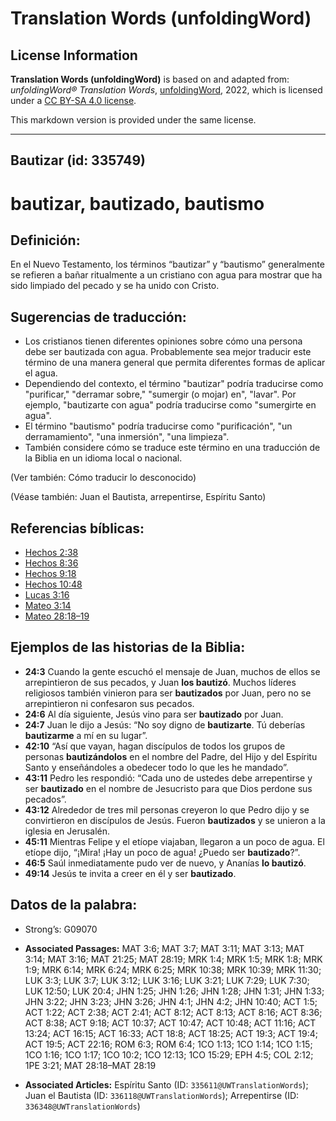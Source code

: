 # Translation Words (unfoldingWord)

## License Information

**Translation Words (unfoldingWord)** is based on and adapted from: _unfoldingWord® Translation Words_, [unfoldingWord](https://unfoldingword.org/utw), 2022, which is licensed under a [CC BY-SA 4.0 license](https://creativecommons.org/licenses/by-sa/4.0/legalcode.en).

This markdown version is provided under the same license.



--------------------------------

## Bautizar (id: 335749)

bautizar, bautizado, bautismo
=============================

Definición:
-----------

En el Nuevo Testamento, los términos “bautizar” y “bautismo” generalmente se refieren a bañar ritualmente a un cristiano con agua para mostrar que ha sido limpiado del pecado y se ha unido con Cristo.

Sugerencias de traducción:
--------------------------

* Los cristianos tienen diferentes opiniones sobre cómo una persona debe ser bautizada con agua. Probablemente sea mejor traducir este término de una manera general que permita diferentes formas de aplicar el agua.
* Dependiendo del contexto, el término "bautizar" podría traducirse como "purificar," "derramar sobre," "sumergir (o mojar) en", "lavar". Por ejemplo, "bautizarte con agua" podría traducirse como "sumergirte en agua".
* El término "bautismo" podría traducirse como "purificación", "un derramamiento", "una inmersión", "una limpieza".
* También considere cómo se traduce este término en una traducción de la Biblia en un idioma local o nacional.

(Ver también: Cómo traducir lo desconocido)

(Véase también: Juan el Bautista, arrepentirse, Espíritu Santo)

Referencias bíblicas:
---------------------

* [Hechos 2:38](https://ref.ly/Acts2:38)
* [Hechos 8:36](https://ref.ly/Acts8:36)
* [Hechos 9:18](https://ref.ly/Acts9:18)
* [Hechos 10:48](https://ref.ly/Acts10:48)
* [Lucas 3:16](https://ref.ly/Luke3:16)
* [Mateo 3:14](https://ref.ly/Matt3:14)
* [Mateo 28:18–19](https://ref.ly/Matt28:18-Matt28:19)

Ejemplos de las historias de la Biblia:
---------------------------------------

* **24:3** Cuando la gente escuchó el mensaje de Juan, muchos de ellos se arrepintieron de sus pecados, y Juan **los bautizó**. Muchos líderes religiosos también vinieron para ser **bautizados** por Juan, pero no se arrepintieron ni confesaron sus pecados.
* **24:6** Al día siguiente, Jesús vino para ser **bautizado** por Juan.
* **24:7** Juan le dijo a Jesús: “No soy digno de **bautizarte**. Tú deberías **bautizarme** a mí en su lugar”.
* **42:10** “Así que vayan, hagan discípulos de todos los grupos de personas **bautizándolos** en el nombre del Padre, del Hijo y del Espíritu Santo y enseñándoles a obedecer todo lo que les he mandado”.
* **43:11** Pedro les respondió: “Cada uno de ustedes debe arrepentirse y ser **bautizado** en el nombre de Jesucristo para que Dios perdone sus pecados”.
* **43:12** Alrededor de tres mil personas creyeron lo que Pedro dijo y se convirtieron en discípulos de Jesús. Fueron **bautizados** y se unieron a la iglesia en Jerusalén.
* **45:11** Mientras Felipe y el etíope viajaban, llegaron a un poco de agua. El etíope dijo, “¡Mira! ¡Hay un poco de agua! ¿Puedo ser **bautizado**?”.
* **46:5** Saúl inmediatamente pudo ver de nuevo, y Ananías **lo bautizó**.
* **49:14** Jesús te invita a creer en él y ser **bautizado**.

Datos de la palabra:
--------------------

* Strong’s: G09070

* **Associated Passages:** MAT 3:6; MAT 3:7; MAT 3:11; MAT 3:13; MAT 3:14; MAT 3:16; MAT 21:25; MAT 28:19; MRK 1:4; MRK 1:5; MRK 1:8; MRK 1:9; MRK 6:14; MRK 6:24; MRK 6:25; MRK 10:38; MRK 10:39; MRK 11:30; LUK 3:3; LUK 3:7; LUK 3:12; LUK 3:16; LUK 3:21; LUK 7:29; LUK 7:30; LUK 12:50; LUK 20:4; JHN 1:25; JHN 1:26; JHN 1:28; JHN 1:31; JHN 1:33; JHN 3:22; JHN 3:23; JHN 3:26; JHN 4:1; JHN 4:2; JHN 10:40; ACT 1:5; ACT 1:22; ACT 2:38; ACT 2:41; ACT 8:12; ACT 8:13; ACT 8:16; ACT 8:36; ACT 8:38; ACT 9:18; ACT 10:37; ACT 10:47; ACT 10:48; ACT 11:16; ACT 13:24; ACT 16:15; ACT 16:33; ACT 18:8; ACT 18:25; ACT 19:3; ACT 19:4; ACT 19:5; ACT 22:16; ROM 6:3; ROM 6:4; 1CO 1:13; 1CO 1:14; 1CO 1:15; 1CO 1:16; 1CO 1:17; 1CO 10:2; 1CO 12:13; 1CO 15:29; EPH 4:5; COL 2:12; 1PE 3:21; MAT 28:18–MAT 28:19
* **Associated Articles:** Espíritu Santo (ID: `335611@UWTranslationWords`); Juan el Bautista (ID: `336118@UWTranslationWords`); Arrepentirse (ID: `336348@UWTranslationWords`)

